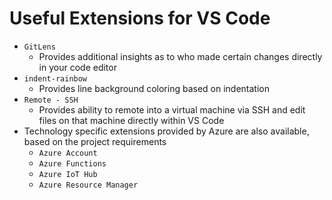 # Useful Extensions for VS Code

 - `GitLens` 
   - Provides additional insights as to who made certain changes directly in your code editor
 - `indent-rainbow` 
   - Provides line background coloring based on indentation
 - `Remote - SSH` 
   - Provides ability to remote into a virtual machine via SSH and edit files on that machine directly within VS Code
 - Technology specific extensions provided by Azure are also available, based on the project requirements
   - `Azure Account`
   - `Azure Functions`
   - `Azure IoT Hub`
   - `Azure Resource Manager`